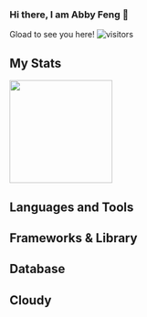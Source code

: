 ### Hi there, I am Abby Feng 👋 

Gload to see you here! ![visitors](https://visitor-badge.glitch.me/badge?page_id=${your.username}.${your.repo.id})

## My Stats
<img height="180em" src="https://github-readme-stats.vercel.app/api?username=huifeng248&show_icons=true&hide_border=true&&count_private=true&include_all_commits=true" />

## Languages and Tools


## Frameworks & Library


## Database


## Cloudy



<!--
**huifeng248/huifeng248** is a ✨ _special_ ✨ repository because its `README.md` (this file) appears on your GitHub profile.

Here are some ideas to get you started:

- 🔭 I’m currently working on ...
- 🌱 I’m currently learning ...
- 👯 I’m looking to collaborate on ...
- 🤔 I’m looking for help with ...
- 💬 Ask me about ...
- 📫 How to reach me: ...
- 😄 Pronouns: ...
- ⚡ Fun fact: ...
-->
